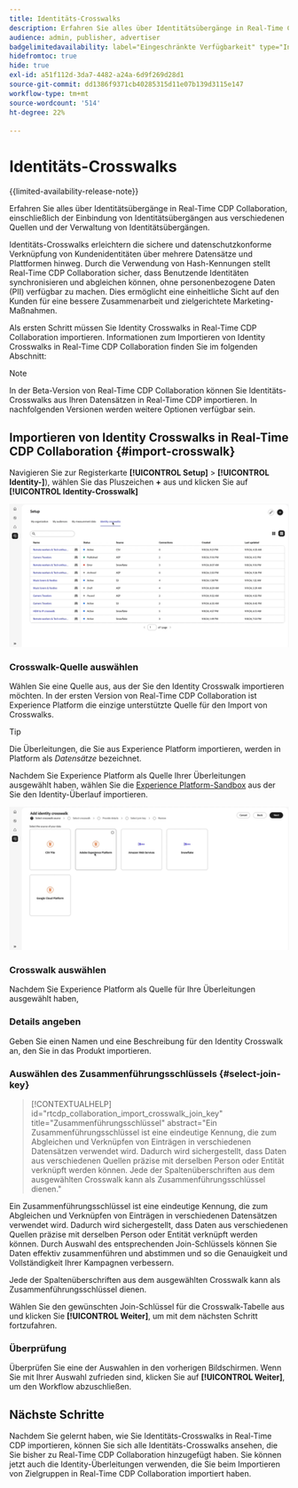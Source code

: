 ```yaml
---
title: Identitäts-Crosswalks
description: Erfahren Sie alles über Identitätsübergänge in Real-Time CDP Collaboration, einschließlich der Einbindung von Identitätsübergängen aus verschiedenen Quellen und der Verwaltung von Identitätsübergängen
audience: admin, publisher, advertiser
badgelimitedavailability: label="Eingeschränkte Verfügbarkeit" type="Informative" url="https://helpx.adobe.com/legal/product-descriptions/real-time-customer-data-platform-collaboration.html newtab=true"
hidefromtoc: true
hide: true
exl-id: a51f112d-3da7-4482-a24a-6d9f269d28d1
source-git-commit: dd1386f9371cb40285315d11e07b139d3115e147
workflow-type: tm+mt
source-wordcount: '514'
ht-degree: 22%

---
```


# Identitäts-Crosswalks

{{limited-availability-release-note}}

Erfahren Sie alles über Identitätsübergänge in Real-Time CDP Collaboration, einschließlich der Einbindung von Identitätsübergängen aus verschiedenen Quellen und der Verwaltung von Identitätsübergängen.

Identitäts-Crosswalks erleichtern die sichere und datenschutzkonforme Verknüpfung von Kundenidentitäten über mehrere Datensätze und Plattformen hinweg. Durch die Verwendung von Hash-Kennungen stellt Real-Time CDP Collaboration sicher, dass Benutzende Identitäten synchronisieren und abgleichen können, ohne personenbezogene Daten (PII) verfügbar zu machen. Dies ermöglicht eine einheitliche Sicht auf den Kunden für eine bessere Zusammenarbeit und zielgerichtete Marketing-Maßnahmen.

<!--
In Real-Time CDP Collaboration, use identity crosswalks alongside your audiences by [TODO] insert material here. 
-->


Als ersten Schritt müssen Sie Identity Crosswalks in Real-Time CDP Collaboration importieren. Informationen zum Importieren von Identity Crosswalks in Real-Time CDP Collaboration finden Sie im folgenden Abschnitt:

>[!NOTE]
>
>In der Beta-Version von Real-Time CDP Collaboration können Sie Identitäts-Crosswalks aus Ihren Datensätzen in Real-Time CDP importieren. In nachfolgenden Versionen werden weitere Optionen verfügbar sein.

## Importieren von Identity Crosswalks in Real-Time CDP Collaboration {#import-crosswalk}

Navigieren Sie zur Registerkarte **[!UICONTROL Setup]** > **[!UICONTROL Identity-]**), wählen Sie das Pluszeichen **+** aus und klicken Sie auf **[!UICONTROL Identity-Crosswalk]**

![Aufzeichnung, wie Sie zum Bildschirm gelangen, um Identitäts-Crosswalks hinzuzufügen](/help/assets/setup/identity-crosswalks/import-identity-crosswalk.gif)

### Crosswalk-Quelle auswählen

Wählen Sie eine Quelle aus, aus der Sie den Identity Crosswalk importieren möchten. In der ersten Version von Real-Time CDP Collaboration ist Experience Platform die einzige unterstützte Quelle für den Import von Crosswalks.

>[!TIP]
>
>Die Überleitungen, die Sie aus Experience Platform importieren, werden in Platform als *Datensätze* bezeichnet.

Nachdem Sie Experience Platform als Quelle Ihrer Überleitungen ausgewählt haben, wählen Sie die [Experience Platform-Sandbox](https://experienceleague.adobe.com/de/docs/experience-platform/sandbox/home) aus der Sie den Identity-Überlauf importieren.

![Aufzeichnung der Auswahl einer Crosswalk-Quelle](/help/assets/setup/identity-crosswalks/select-crosswalk-source.gif)

### Crosswalk auswählen

Nachdem Sie Experience Platform als Quelle für Ihre Überleitungen ausgewählt haben,

### Details angeben

Geben Sie einen Namen und eine Beschreibung für den Identity Crosswalk an, den Sie in das Produkt importieren.

### Auswählen des Zusammenführungsschlüssels {#select-join-key}

>[!CONTEXTUALHELP]
>id="rtcdp_collaboration_import_crosswalk_join_key"
>title="Zusammenführungsschlüssel"
>abstract="Ein Zusammenführungsschlüssel ist eine eindeutige Kennung, die zum Abgleichen und Verknüpfen von Einträgen in verschiedenen Datensätzen verwendet wird. Dadurch wird sichergestellt, dass Daten aus verschiedenen Quellen präzise mit derselben Person oder Entität verknüpft werden können. Jede der Spaltenüberschriften aus dem ausgewählten Crosswalk kann als Zusammenführungsschlüssel dienen."

Ein Zusammenführungsschlüssel ist eine eindeutige Kennung, die zum Abgleichen und Verknüpfen von Einträgen in verschiedenen Datensätzen verwendet wird. Dadurch wird sichergestellt, dass Daten aus verschiedenen Quellen präzise mit derselben Person oder Entität verknüpft werden können. Durch Auswahl des entsprechenden Join-Schlüssels können Sie Daten effektiv zusammenführen und abstimmen und so die Genauigkeit und Vollständigkeit Ihrer Kampagnen verbessern.

Jede der Spaltenüberschriften aus dem ausgewählten Crosswalk kann als Zusammenführungsschlüssel dienen.

Wählen Sie den gewünschten Join-Schlüssel für die Crosswalk-Tabelle aus und klicken Sie **[!UICONTROL Weiter]**, um mit dem nächsten Schritt fortzufahren.

### Überprüfung

Überprüfen Sie eine der Auswahlen in den vorherigen Bildschirmen. Wenn Sie mit Ihrer Auswahl zufrieden sind, klicken Sie auf **[!UICONTROL Weiter]**, um den Workflow abzuschließen.

## Nächste Schritte

Nachdem Sie gelernt haben, wie Sie Identitäts-Crosswalks in Real-Time CDP importieren, können Sie sich alle Identitäts-Crosswalks ansehen, die Sie bisher zu Real-Time CDP Collaboration hinzugefügt haben. Sie können jetzt auch die Identity-Überleitungen verwenden, die Sie beim Importieren von Zielgruppen in Real-Time CDP Collaboration importiert haben.
